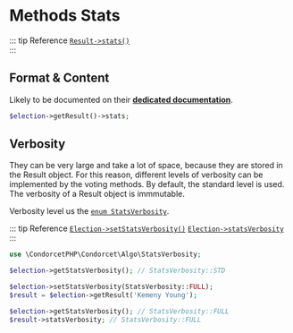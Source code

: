 # Methods Stats
::: tip Reference
[`Result->stats()`](/api-reference/Result%20Class/Result--stats)  
:::

## Format & Content
Likely to be documented on their [**dedicated documentation**](/gh/VotingMethods).
```php
$election->getResult()->stats;
```

## Verbosity
They can be very large and take a lot of space, because they are stored in the Result object. For this reason, different levels of verbosity can be implemented by the voting methods. By default, the standard level is used. The verbosity of a Result object is immmutable.

Verbosity level us the [`enum StatsVerbosity`](https://github.com/julien-boudry/Condorcet/blob/master/src/Algo/StatsVerbosity.php).

::: tip Reference
[`Election->setStatsVerbosity()`](/api-reference/Election%20Class/public%20Election--setStatsVerbosity)
[`Election->statsVerbosity`](/api-reference/Election%20Class/Election--statsVerbosity) 
:::
```php
use \CondorcetPHP\Condorcet\Algo\StatsVerbosity;

$election->getStatsVerbosity(); // StatsVerbosity::STD

$election->setStatsVerbosity(StatsVerbosity::FULL);
$result = $election->getResult('Kemeny Young');

$election->getStatsVerbosity(); // StatsVerbosity::FULL
$result->statsVerbosity; // StatsVerbosity::FULL
```